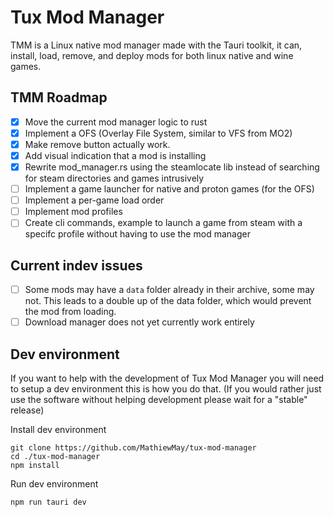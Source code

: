# Tux Mod Manager
TMM is a Linux native mod manager made with the Tauri toolkit, it can, install, load, remove, and deploy mods for both linux native and wine games.

## TMM Roadmap
- [x] Move the current mod manager logic to rust
- [x] Implement a OFS (Overlay File System, similar to VFS from MO2)
- [x] Make remove button actually work.
- [x] Add visual indication that a mod is installing
- [x] Rewrite mod_manager.rs using the steamlocate lib instead of searching for steam directories and games intrusively
- [ ] Implement a game launcher for native and proton games (for the OFS)
- [ ] Implement a per-game load order
- [ ] Implement mod profiles
- [ ] Create cli commands, example to launch a game from steam with a specifc profile without having to use the mod manager

## Current indev issues
- [ ] Some mods may have a `data` folder already in their archive, some may not. This leads to a double up of the data folder, which would prevent the mod from loading.
- [ ] Download manager does not yet currently work entirely

## Dev environment
If you want to help with the development of Tux Mod Manager you will need to setup a dev environment this is how you do that.
(If you would rather just use the software without helping development please wait for a "stable" release)

Install dev environment
```
git clone https://github.com/MathiewMay/tux-mod-manager
cd ./tux-mod-manager
npm install
```

Run dev environment
```
npm run tauri dev
```
